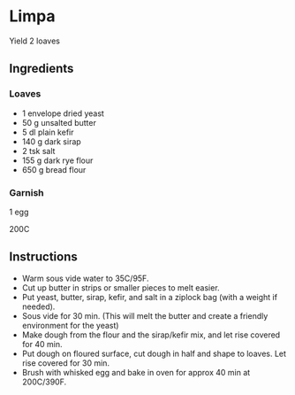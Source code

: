 # Limpa

Yield 2 loaves

## Ingredients

### Loaves

- 1 envelope dried yeast
- 50 g unsalted butter
- 5 dl plain kefir
- 140 g dark sirap
- 2 tsk salt
- 155 g dark rye flour
- 650 g bread flour

### Garnish

1 egg

200C

## Instructions

- Warm sous vide water to 35C/95F.
- Cut up butter in strips or smaller pieces to melt easier.
- Put yeast, butter, sirap, kefir, and salt in a ziplock bag (with a weight if needed).
- Sous vide for 30 min. (This will melt the butter and create a friendly environment for the yeast)
- Make dough from the flour and the sirap/kefir mix, and let rise covered for 40 min.
- Put dough on floured surface, cut dough in half and shape to loaves. Let rise covered for 30 min.
- Brush with whisked egg and bake in oven for approx 40 min at 200C/390F.


